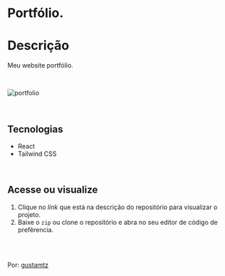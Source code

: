 # Portfólio.

# Descrição 
Meu website portfólio.

<br>

![portfolio](https://user-images.githubusercontent.com/113216494/213955390-bbbd9d99-105c-4f44-ad35-a9665541acc1.png)

<br>


## Tecnologias
- React
- Tailwind CSS

<br>

## Acesse ou visualize
1. Clique no *link* que está na descrição do repositório para visualizar o projeto.
2. Baixe o `zip` ou clone o repositório e abra no seu editor de código de prefêrencia.


<br>
<br> 

Por: <a href="https://github.com/gustamtz"> gustamtz</a>
